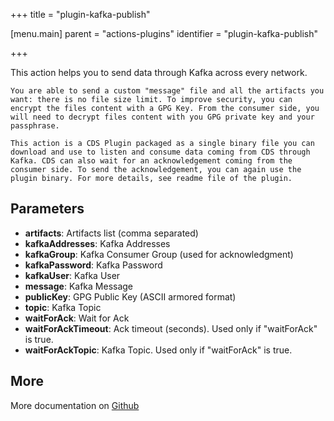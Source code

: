 +++
title = "plugin-kafka-publish"

[menu.main]
parent = "actions-plugins"
identifier = "plugin-kafka-publish"

+++

This action helps you to send data through Kafka across every network.

	You are able to send a custom "message" file and all the artifacts you want: there is no file size limit. To improve security, you can encrypt the files content with a GPG Key. From the consumer side, you will need to decrypt files content with you GPG private key and your passphrase.

	This action is a CDS Plugin packaged as a single binary file you can download and use to listen and consume data coming from CDS through Kafka. CDS can also wait for an acknowledgement coming from the consumer side. To send the acknowledgement, you can again use the plugin binary. For more details, see readme file of the plugin.

## Parameters

* **artifacts**: Artifacts list (comma separated)
* **kafkaAddresses**: Kafka Addresses
* **kafkaGroup**: Kafka Consumer Group (used for acknowledgment)
* **kafkaPassword**: Kafka Password
* **kafkaUser**: Kafka User
* **message**: Kafka Message
* **publicKey**: GPG Public Key (ASCII armored format)
* **topic**: Kafka Topic
* **waitForAck**: Wait for Ack
* **waitForAckTimeout**: Ack timeout (seconds). Used only if "waitForAck" is true.
* **waitForAckTopic**: Kafka Topic. Used only if "waitForAck" is true.


## More

More documentation on [Github](https://github.com/ovh/cds/tree/master/contrib/plugins/plugin-kafka-publish/README.md)

